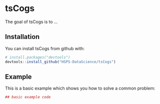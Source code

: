 
<!-- README.md is generated from README.Rmd. Please edit that file -->
tsCogs
======

The goal of tsCogs is to ...

Installation
------------

You can install tsCogs from github with:

``` r
# install.packages("devtools")
devtools::install_github("HSPS-DataScience/tsCogs")
```

Example
-------

This is a basic example which shows you how to solve a common problem:

``` r
## basic example code
```
